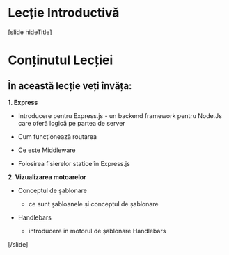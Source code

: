 # Lecție Introductivă

[slide hideTitle]
# Conținutul Lecției

## În această lecție veți învăța:

**1. Express**

- Introducere pentru Express.js - un backend framework pentru Node.Js care oferă logică pe partea de server

- Cum funcționează routarea

- Ce este Middleware

- Folosirea fisierelor statice în Express.js
   
**2. Vizualizarea motoarelor**

- Conceptul de șablonare
   - ce sunt șabloanele și conceptul de șablonare

- Handlebars
  - introducere în motorul de șablonare Handlebars
  
[/slide]
